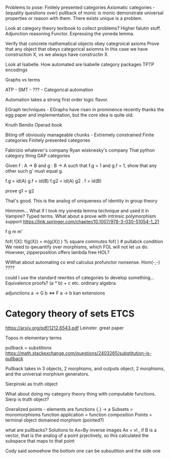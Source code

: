 
Problems to pose:
Finitely presented categories
Axiomatic categories - (equality questions over)
pullback of monic is monic
demonstrate universal properties or reason with them. There exists unique is a problem.




Look at category theory textbook to collect problems?
Higher falutin stuff. Adjunction reasoning Functor. Expressing the yoneda lemma.




Verify that concrete mathematical objects obey categroical axioms
Prove that any object that obeys categorical axiomns
In this case we have construction X, vs we always have constructin X.

Look at Isabelle. How automated are Isabelle category packages
TPTP encodings


Graphs vs terms


ATP - 
SMT - 
??? - Categorical automation


Automation takes a strong first order logic flavor.


EGraph techniques - EGraphs have risen in prominence recently thanks the egg paper and implementation, but the core idea is quite old.


Knuth Bendix
Operad book


Biting off obviously manageable chunks - Extremely constrained
Finite categories
Finitely presented categories



Fabirizio whatever's company
Ryan wisknesky's company
That python category thing
GAP categories



Given f : A -> B and g : B -> A such that f.g = 1 and g.f = 1, show that 
any other such g' must equal g.

f.g = id(A)
g.f = id(B)
f.g2 = id(A)
g2 . f = id(B)

prove
g1 = g2

That's good. This is the analog of uniqueness of identity in group theory

Hmmmm... What if I took my yoneda lemma technique and used it in Vampire?
Typed terms.
What about a prove with intrinsic polymorphism support
https://link.springer.com/chapter/10.1007/978-3-030-51054-1_21


f g m m'

fof(  ![X]: f(g(X)) = m(g(X)) ) % square commutes
fof(     ) # pullabck condition
We need to qwuantify over morphisms, which FOL will not let us do.
Howveer, zipperposition offers lambda free HOL?




WWhat about automating co end calculus profunctor nonsense.
Hom(-,-)
????

could I use the standard rewrites of categories to develop something...
Equivalence proofs?
(a * b) + c etc. ordinary algebra.

adjunctions
a -> G b  <=> F a -> b 
kan extensions

# Category theory of sets ETCS

https://arxiv.org/pdf/1212.6543.pdf Leinster. great paper

Topos in elementary terms

pullback = substitions https://math.stackexchange.com/questions/2403265/substitution-is-pullback

Pullback takes in 3 objects, 2 morphisms, and outputs object, 2 morphisms, and the universal morphism generators.

Sierpinski as truth object

What about doing my category theory thing with computable functions. Sierp is truth object?

Gneralized points - elements are functions {.} -> a
Subsets = monomorphisms
function application = function composition
Points = terminal object domained morphism (pointed?)


what are pullbacks?
Solutions to Ax=By
inverse images Ax = vl , if B is a vector, that is the analog of a point prjectively, so this
calculated the subspace that maps to that point

Cody said somoehow the bottom one can be subsutition and the side one
